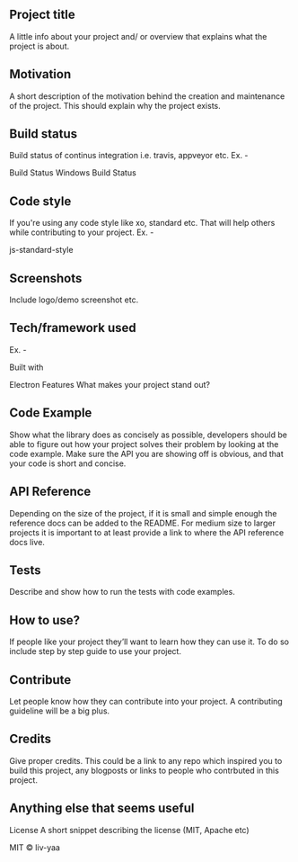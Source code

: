 ## Project title
A little info about your project and/ or overview that explains what the project is about.

## Motivation
A short description of the motivation behind the creation and maintenance of the project. This should explain why the project exists.

## Build status
Build status of continus integration i.e. travis, appveyor etc. Ex. -

Build Status Windows Build Status

## Code style
If you're using any code style like xo, standard etc. That will help others while contributing to your project. Ex. -

js-standard-style

## Screenshots
Include logo/demo screenshot etc.

## Tech/framework used
Ex. -

Built with

Electron
Features
What makes your project stand out?

## Code Example
Show what the library does as concisely as possible, developers should be able to figure out how your project solves their problem by looking at the code example. Make sure the API you are showing off is obvious, and that your code is short and concise.

## API Reference
Depending on the size of the project, if it is small and simple enough the reference docs can be added to the README. For medium size to larger projects it is important to at least provide a link to where the API reference docs live.

## Tests
Describe and show how to run the tests with code examples.

## How to use?
If people like your project they’ll want to learn how they can use it. To do so include step by step guide to use your project.

## Contribute
Let people know how they can contribute into your project. A contributing guideline will be a big plus.

## Credits
Give proper credits. This could be a link to any repo which inspired you to build this project, any blogposts or links to people who contrbuted in this project.

## Anything else that seems useful
License
A short snippet describing the license (MIT, Apache etc)

MIT © liv-yaa
